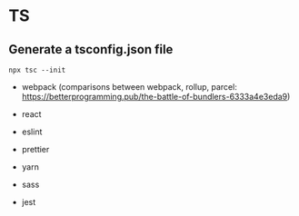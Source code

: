 # TS

## Generate a tsconfig.json file

```
npx tsc --init
```

* webpack (comparisons between webpack, rollup, parcel: https://betterprogramming.pub/the-battle-of-bundlers-6333a4e3eda9)

* react

* eslint

* prettier

* yarn

* sass

* jest

